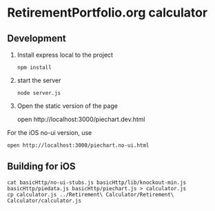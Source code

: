 # RetirementPortfolio.org calculator

## Development

1. Install express local to the project
    
    `npm install`

1. start the server
    
    `node server.js`

1. Open the static version of the page

    open http://localhost:3000/piechart.dev.html

For the iOS no-ui version, use 

    open http://localhost:3000/piechart.no-ui.html

## Building for iOS

    cat basicHttp/no-ui-stubs.js basicHttp/lib/knockout-min.js basicHttp/piedata.js basicHttp/piechart.js > calculator.js
    cp calculator.js ../Retirement\ Calculator/Retirement\ Calculator/calculator.js